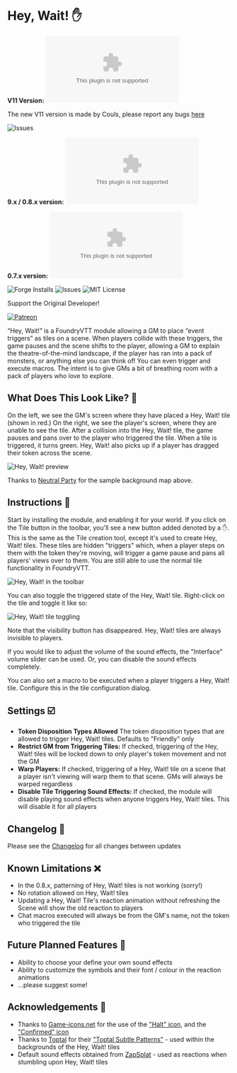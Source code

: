 # Hey, Wait! :raised_hand:

**V11 Version:**
![Downloads](https://img.shields.io/github/downloads/Couls/hey-wait/latest/hey-wait-v0.7.7.zip?style=flat-square)

The new V11 version is made by Couls, please report any bugs [here](https://github.com/Couls/hey-wait/issues)

![Issues](https://img.shields.io/github/issues/Couls/hey-wait?style=flat-square)

**9.x / 0.8.x version:**
![Downloads](https://img.shields.io/github/downloads/1000nettles/hey-wait/latest/hey-wait-v0.6.3.zip?style=flat-square)

**0.7.x version:**
![Downloads](https://img.shields.io/github/downloads/1000nettles/hey-wait/v0.4.0/hey-wait-v0.4.0.zip?style=flat-square)

![Forge Installs](https://img.shields.io/badge/dynamic/json?label=Forge%20Installs&query=package.installs&suffix=%25&url=https%3A%2F%2Fforge-vtt.com%2Fapi%2Fbazaar%2Fpackage%2Fhey-wait&style=flat-square)
![Issues](https://img.shields.io/github/issues/Couls/hey-wait?style=flat-square)
![MIT License](https://img.shields.io/github/license/Couls/hey-wait?style=flat-square)

Support the Original Developer!

[![Patreon](img/become_a_patron.png)](https://www.patreon.com/1000nettles)

“Hey, Wait!” is a FoundryVTT module allowing a GM to place “event triggers” as tiles on a scene. When players collide with these triggers, the game pauses and the scene shifts to the player, allowing a GM to explain the theatre-of-the-mind landscape, if the player has ran into a pack of monsters, or anything else you can think of! You can even trigger and execute macros. The intent is to give GMs a bit of breathing room with a pack of players who love to explore.

## What Does This Look Like? :eyes:

On the left, we see the GM's screen where they have placed a Hey, Wait! tile (shown in red.) On the right, we see the player's screen, where they are unable to see the tile. After a collision into the Hey, Wait! tile, the game pauses and pans over to the player who triggered the tile. When a tile is triggered, it turns green. Hey, Wait! also picks up if a player has dragged their token across the scene.

![Hey, Wait! preview](img/preview1_v030.gif)

Thanks to [Neutral Party](https://www.patreon.com/neutralparty) for the sample background map above.

## Instructions :scroll:

Start by installing the module, and enabling it for your world. If you click on the Tile button in the toolbar, you'll see a new button added denoted by a :hand:. This is the same as the Tile creation tool, except it's used to create Hey, Wait! tiles. These tiles are hidden "triggers" which, when a player steps on them with the token they're moving, will trigger a game pause and pans all players' views over to them. You are still able to use the normal tile functionality in FoundryVTT.

![Hey, Wait! in the toolbar](img/preview2_v030.jpg)

You can also toggle the triggered state of the Hey, Wait! tile. Right-click on the tile and toggle it like so:

![Hey, Wait! tile toggling](img/preview3_v030.gif)

Note that the visibility button has disappeared. Hey, Wait! tiles are always invisible to players.

If you would like to adjust the volume of the sound effects, the "Interface" volume slider can be used. Or, you can disable the sound effects completely.

You can also set a macro to be executed when a player triggers a Hey, Wait! tile. Configure this in the tile configuration dialog.

## Settings :ballot_box_with_check:

* **Token Disposition Types Allowed** The token disposition types that are allowed to trigger Hey, Wait! tiles. Defaults to "Friendly" only
* **Restrict GM from Triggering Tiles:** If checked, triggering of the Hey, Wait! tiles will be locked down to only player's token movement and not the GM
* **Warp Players:** If checked, triggering of a Hey, Wait! tile on a scene that a player isn't viewing will warp them to that scene. GMs will always be warped regardless
* **Disable Tile Triggering Sound Effects:** If checked, the module will disable playing sound effects when anyone triggers Hey, Wait! tiles. This will disable it for all players

## Changelog :mag_right:

Please see the [Changelog](https://github.com/Couls/hey-wait/blob/main/CHANGELOG.md) for all changes between updates

## Known Limitations :x:

* In the 0.8.x, patterning of Hey, Wait! tiles is not working (sorry!)
* No rotation allowed on Hey, Wait! tiles
* Updating a Hey, Wait! Tile's reaction animation without refreshing the Scene will show the old reaction to players
* Chat macros executed will always be from the GM's name, not the token who triggered the tile

## Future Planned Features :crystal_ball:

* Ability to choose your define your own sound effects
* Ability to customize the symbols and their font / colour in the reaction animations  
* ...please suggest some!

## Acknowledgements :wave:

* Thanks to [Game-icons.net](https://game-icons.net) for the use of the ["Halt" icon](https://game-icons.net/1x1/skoll/halt.html), and the ["Confirmed" icon](https://game-icons.net/1x1/delapouite/confirmed.html``)
* Thanks to [Toptal](https://www.toptal.com) for their ["Toptal Subtle Patterns"](https://www.toptal.com/designers/subtlepatterns/) - used within the backgrounds of the Hey, Wait! tiles
* Default sound effects obtained from [ZapSplat](https://www.zapsplat.com) - used as reactions when stumbling upon Hey, Wait! tiles
